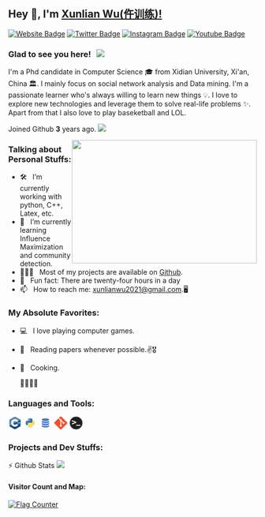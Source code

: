 
## Hey 👋, I'm [Xunlian Wu(仵训练)!](https://github.com/RyanWuwu/)

[![Website Badge](https://img.shields.io/badge/Website-3b5998?style=flat-square&logo=google-chrome&logoColor=white)](https://Xunlian-Wu.github.io/)
[![Twitter Badge](https://img.shields.io/badge/-Twitter-00acee?style=flat-square&logo=Twitter&logoColor=white)](https://twitter.com/yimeishan)
[![Instagram Badge](https://img.shields.io/badge/-Instagram-e4405f?style=flat-square&logo=Instagram&logoColor=white)](https://instagram.com/xunlianwu/)
[![Youtube Badge](https://img.shields.io/youtube/channel/views/UCmJl_VnuzJazUTsXR22euPw?style=social)](https://www.youtube.com/channel/UCmJl_VnuzJazUTsXR22euPw)

### Glad to see you here! &nbsp; ![](https://visitor-badge.glitch.me/badge?page_id=RyanWuwu.RyanWuwu&style=flat-square&left_color=gray&right_color=green)

I'm a Phd candidate in Computer Science 🎓 from Xidian University, Xi'an, China 🏛. I mainly focus on social network analysis and Data mining. I'm a passionate learner who's always willing to learn new things 💡. I love to explore new technologies and leverage them to solve real-life problems ✨. Apart from that I also love to play baseketball and LOL.

Joined Github **3** years ago.
[![](https://gitwar.herokuapp.com/badge?username=iampavangandhi&label=Gitwar%20Profile%20Score&style=for-the-badge&color=0088cc)](https://gitwar.herokuapp.com/)

<img align="right" height="250" width="375" alt="" src="https://raw.githubusercontent.com/iampavangandhi/iampavangandhi/master/gifs/coder.gif" />

### Talking about Personal Stuffs:

- 🛠 &nbsp; I’m currently working with python, C++, Latex, etc.
- 🚀 &nbsp; I’m currently learning Influence Maximization and community detection.
- 👨🏻‍💻 &nbsp; Most of my projects are available on [Github](https://github.com/RyanWuwu).
- 👾 &nbsp; Fun fact: There are twenty-four hours in a day
- 📫 &nbsp; How to reach me: xunlianwu2021@gmail.com.🖥️

### My Absolute Favorites:

- 💻 &nbsp; I love playing computer games.

- 📰 &nbsp; Reading papers whenever possible.✌️🎖️

- 🍕 &nbsp; Cooking.

  🎉🎉🎉🎊

### Languages and Tools:

<code><img height="27" src="https://raw.githubusercontent.com/github/explore/80688e429a7d4ef2fca1e82350fe8e3517d3494d/topics/cpp/cpp.png" alt="cpp"></code>
<code><img height="27" src="https://raw.githubusercontent.com/github/explore/80688e429a7d4ef2fca1e82350fe8e3517d3494d/topics/python/python.png" alt="python"></code>
<code><img height="27" src="https://raw.githubusercontent.com/github/explore/80688e429a7d4ef2fca1e82350fe8e3517d3494d/topics/sql/sql.png" alt="sql"></code>
<code><img height="27" src="https://raw.githubusercontent.com/devicons/devicon/master/icons/git/git-original.svg" alt="git"></code>
<code><img height="27" src="https://raw.githubusercontent.com/github/explore/80688e429a7d4ef2fca1e82350fe8e3517d3494d/topics/terminal/terminal.png" alt="terminal"></code>

<!--
<code><img height="25" src="https://raw.githubusercontent.com/github/explore/80688e429a7d4ef2fca1e82350fe8e3517d3494d/topics/sass/sass.png" alt="sass"></code>
-->

### Projects and Dev Stuffs:
⚡ Github Stats
<picture>
  <source
    srcset="https://github-readme-stats.vercel.app/api?username=Xunlian-Wu&show_icons=true&theme=dark"
    media="(prefers-color-scheme: dark)"
  />
  <source
    srcset="https://github-readme-stats.vercel.app/api?username=Xunlain-Wu&show_icons=true"
    media="(prefers-color-scheme: light), (prefers-color-scheme: no-preference)"
  />
  <img src="https://github-readme-stats.vercel.app/api?username=Xunlian-Wu&show_icons=true&theme=radical" />
</picture>

</div>



  <div class="footer">     <!-- Visitor count and map -->     <div>       <h4>Visitor Count and Map:</h4>       <a href="https://info.flagcounter.com/mhch"><img src="https://s01.flagcounter.com/map/mhch/size_m/txt_010503/border_471D04/pageviews_1/viewers_0/flags_0/" alt="Flag Counter" border="0"></a>     </div>   </div></a>



